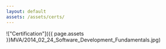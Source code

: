 ```yaml
---
layout: default
assets: /assets/certs/
---
```

!["Certification"]({{ page.assets }}MVA/2014_02_24_Software_Development_Fundamentals.jpg)
